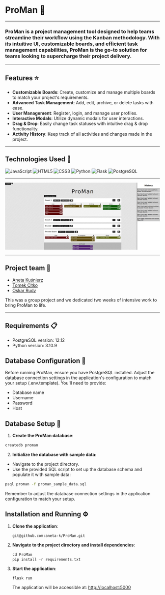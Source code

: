 # ProMan :rocket:

---

### ProMan is a project management tool designed to help teams streamline their workflow using the Kanban methodology. With its intuitive UI, customizable boards, and efficient task management capabilities, ProMan is the go-to solution for teams looking to supercharge their project delivery.

---

## Features :star:

- **Customizable Boards**: Create, customize and manage multiple boards to match your project's requirements.
- **Advanced Task Management**: Add, edit, archive, or delete tasks with ease. 
- **User Management**: Register, login, and manage user profiles.
- **Interactive Modals**: Utilize dynamic modals for user interactions.
- **Drag & Drop**: Easily change task statuses with intuitive drag & drop functionality.
- **Activity History**: Keep track of all activities and changes made in the project.

---

## Technologies Used :wrench:

![JavaScript](https://img.icons8.com/color/48/000000/javascript.png) ![HTML5](https://img.icons8.com/color/48/000000/html-5.png) ![CSS3](https://img.icons8.com/color/48/000000/css3.png) ![Python](https://img.icons8.com/color/48/000000/python.png) ![Flask](https://img.icons8.com/color/48/000000/flask.png) ![PostgreSQL](https://img.icons8.com/color/48/000000/postgreesql.png)

---

![App Screenshot](https://github.com/aneta-k/ProMan/blob/development/design-materials/READMEpage1.jpg)

---

## Project team :busts_in_silhouette:

- [Aneta Kuśnierz](https://github.com/aneta-k)
- [Tomek Citko](https://github.com/TomaszCitko)
- [Oskar Rudy](https://github.com/Ostin-Oskarose)

This was a group project and we dedicated two weeks of intensive work to bring ProMan to life.

---

## Requirements :clipboard:

- PostgreSQL version: 12.12
- Python version: 3.10.9

## Database Configuration :floppy_disk:

Before running ProMan, ensure you have PostgreSQL installed. Adjust the database connection settings in the application's configuration to match your setup (.env.template). You'll need to provide:

- Database name
- Username
- Password
- Host

## Database Setup :floppy_disk:

1. **Create the ProMan database**:
```bash
createdb proman
```

2. **Initialize the database with sample data**:
- Navigate to the project directory.
- Use the provided SQL script to set up the database schema and populate it with sample data:
```bash
psql proman -f proman_sample_data.sql
```

Remember to adjust the database connection settings in the application configuration to match your setup.

## Installation and Running :gear:

1. **Clone the application**: 
    ```
    git@github.com:aneta-k/ProMan.git
    ```
2. **Navigate to the project directory and install dependencies**:
    ```
    cd ProMan
    pip install -r requirements.txt
    ```
3. **Start the application**:
    ```
    flask run
    ```
    The application will be accessible at: [http://localhost:5000](http://localhost:5000)
